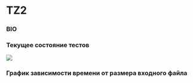 # TZ2
### BIO

### Текущее состояние тестов
![](https://github.com/Alex-mask/TZ2/actions/workflows/main.yml/bagde.svg) <br>
### График зависимости времени от размера входного файла 
